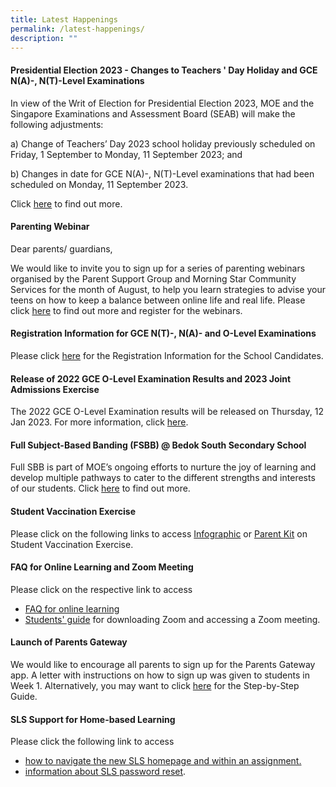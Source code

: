 ```yaml
---
title: Latest Happenings
permalink: /latest-happenings/
description: ""
---
```

#### Presidential Election 2023 - Changes to Teachers ' Day Holiday and GCE N(A)-, N(T)-Level Examinations

In view of the Writ of Election for Presidential Election 2023, MOE and the Singapore Examinations and Assessment Board (SEAB) will make the following adjustments:

a) Change of Teachers’ Day 2023 school holiday previously scheduled on Friday, 1 September to Monday, 11 September 2023; and  
  
b) Changes in date for GCE N(A)-, N(T)-Level examinations that had been scheduled on Monday, 11 September 2023.

Click [here](https://www.seab.gov.sg/home/news/press-releases/presidential-election-2023---changes-to-teachers'-day-holiday-and-gce-n(a)--n(t)-level-examinations) to find out more.
#### Parenting Webinar

Dear parents/ guardians,  

We would like to invite you to sign up for a series of parenting webinars organised by the Parent Support Group and Morning Star Community Services for the month of August, to help you learn strategies to advise your teens on how to keep a balance between online life and real life. Please click [here](https://www.morningstar.org.sg/triple-p/triple-p-level-2-secondary-run-7/) to find out more and register for the webinars.

#### Registration Information for GCE N(T)-, N(A)- and O-Level Examinations

Please click [here](https://go.gov.sg/2023seabregistrationinformation) for the Registration Information for the School Candidates.

#### Release of 2022 GCE O-Level Examination Results and 2023 Joint Admissions Exercise

The 2022 GCE O-Level Examination results will be released on Thursday, 12 Jan 2023. For more information, click&nbsp;[here](/information-and-links/For-Students/2022-O-Level-Results-Release/).




#### Full Subject-Based Banding (FSBB) @ Bedok South Secondary School

Full SBB is part of MOE’s ongoing efforts to nurture the joy of learning and develop multiple pathways to cater to the different strengths and interests of our students.&nbsp;Click&nbsp;[here](/curriculum/Full-Subject-Based-Banding-FSBB/) to find out more.


#### Student Vaccination Exercise

Please click on the following links to access&nbsp;[Infographic](/files/Infographic%20onStudent%20Vaccination%20Exercise.pdf)&nbsp;or&nbsp;[Parent Kit](/files/Parent%20Kit%20on%20StudentVaccinationExercise.pdf)&nbsp;on Student Vaccination Exercise.

#### FAQ for Online Learning and Zoom Meeting

Please click on the respective link to access

*   [FAQ for online learning](/files/FAQforonlinelearning.pdf)
*   [Students' guide](/files/Students'%20Guide%20to%20Video%20Conferencing%20with%20Teachers%20Using%20Zoom%20for%20HBL.pdf)&nbsp;for downloading Zoom and accessing a Zoom meeting.

#### Launch of Parents Gateway

We would like to encourage all parents to sign up for the Parents Gateway app. A letter with instructions on how to sign up was given to students in Week 1. Alternatively, you may want to click&nbsp;[here](/files/Letter%20-%20Parents%20Gateway(BSSS).pdf)&nbsp;for the Step-by-Step Guide.



#### SLS Support for Home-based Learning

Please click the following link to access

* [how to navigate the new SLS homepage and within an assignment.](/files/Student%20E-Poster%20for%20Navigation%20on%20SLS.pdf)
* [information about SLS password reset](/information-and-links/for-students/student-learning-space-sls).